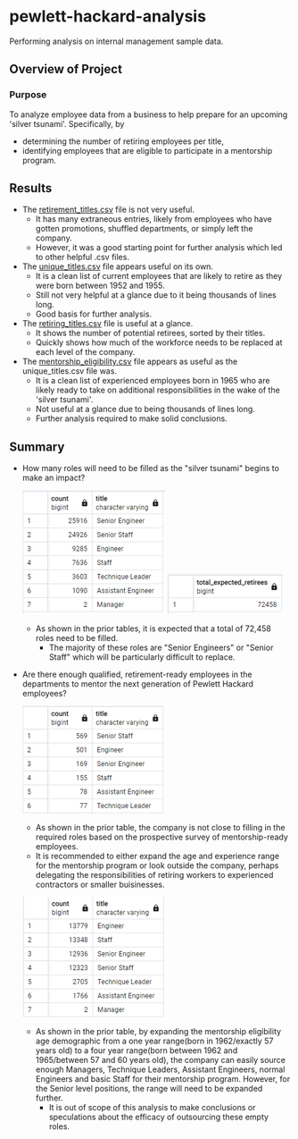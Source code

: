 # pewlett-hackard-analysis
Performing analysis on internal management sample data. 

## Overview of Project

### Purpose
To analyze employee data from a business to help prepare for an upcoming 'silver tsunami'. Specifically, by
- determining the number of retiring employees per title,
- identifying employees that are eligible to participate in a mentorship program.

## Results
- The [retirement_titles.csv](data/retirement_titles.csv) file is not very useful. 
	- It has many extraneous entries, likely from employees who have gotten promotions, shuffled departments, or simply left the company. 
	- However, it was a good starting point for further analysis which led to other helpful .csv files.
- The [unique_titles.csv](data/unique_titles.csv) file appears useful on its own. 
	- It is a clean list of current employees that are likely to retire as they were born between 1952 and 1955. 
	- Still not very helpful at a glance due to it being thousands of lines long. 
	- Good basis for further analysis. 
- The [retiring_titles.csv](data/retiring_titles.csv) file is useful at a glance. 
	- It shows the number of potential retirees, sorted by their titles. 
	- Quickly shows how much of the workforce needs to be replaced at each level of the company. 
- The [mentorship_eligibility.csv](data/mentorship_eligibility.csv) file appears as useful as the unique_titles.csv file was.
	- It is a clean list of experienced employees born in 1965 who are likely ready to take on additional responsibilities in the wake of the 'silver tsunami'.  
	- Not useful at a glance due to being thousands of lines long. 
	- Further analysis required to make solid conclusions. 

## Summary
- How many roles will need to be filled as the "silver tsunami" begins to make an impact?

	![retiring_titles_table.png](images/retiring_titles_table.png)
	![total_expected_retirees.png](images/total_expected_retirees.png)
	- As shown in the prior tables, it is expected that a total of 72,458 roles need to be filled. 
		- The majority of these roles are "Senior Engineers" or "Senior Staff" which will be particularly difficult to replace. 

- Are there enough qualified, retirement-ready employees in the departments to mentor the next generation of Pewlett Hackard employees?

	![mentorship_eligibility_count_table.png](images/mentorship_eligibility_count_table.png)
	- As shown in the prior table, the company is not close to filling in the required roles based on the prospective survey of mentorship-ready employees. 
	- It is recommended to either expand the age and experience range for the mentorship program or look outside the company, perhaps delegating the responsibilities of retiring workers to experienced contractors or smaller buisinesses. 
	
	![mentorship_eligibility_expanded_count_table.png](images/mentorship_eligibility_expanded_count_table.png)
	- As shown in the prior table, by expanding the mentorship eligibility age demographic from a one year range(born in 1962/exactly 57 years old) to a four year range(born between 1962 and 1965/between 57 and 60 years old), the company can easily source enough Managers, Technique Leaders, Assistant Engineers, normal Engineers and basic Staff for their mentorship program. However, for the Senior level positions, the range will need to be expanded further.
		- It is out of scope of this analysis to make conclusions or speculations about the efficacy of outsourcing these empty roles. 



